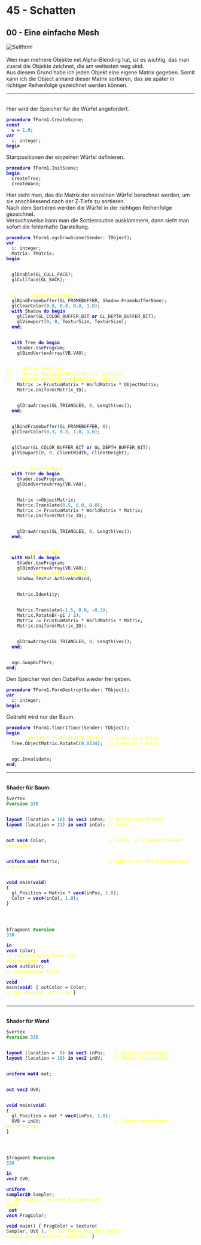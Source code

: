 <html>
    <b><h1>45 - Schatten</h1></b>
    <b><h2>00 - Eine einfache Mesh</h2></b>
<img src="image.png" alt="Selfhtml"><br><br>
Wen man mehrere Objekte mit Alpha-Blending hat, ist es wichtig, das man zuerst die Objekte zeichnet, die am weitesten weg sind.<br>
Aus diesem Grund habe ich jeden Objekt eine eigene Matrix gegeben. Somit kann ich die Object anhand dieser Matrix sortieren, das sie später in richtiger Reihenfolge gezeichnet werden können.<br>
<hr><br>
Hier wird der Speicher für die Würfel angefordert.<br>
<pre><code><b><font color="0000BB">procedure</font></b> TForm1.CreateScene;
<b><font color="0000BB">const</font></b>
  w = <font color="#0077BB">1</font>.<font color="#0077BB">0</font>;
<b><font color="0000BB">var</font></b>
  i: integer;
<b><font color="0000BB">begin</font></b></code></pre>
Startpositionen der einzelnen Würfel definieren.<br>
<pre><code><b><font color="0000BB">procedure</font></b> TForm1.InitScene;
<b><font color="0000BB">begin</font></b>
  CreateTree;
  CreateWand;
</code></pre>
Hier sieht man, das die Matrix der einzelnen Würfel berechnet werden, um sie anschliessend nach der Z-Tiefe zu sortieren.<br>
Nach dem Sortieren werden die Würfel in der richtigen Reihenfolge gezeichnet.<br>
Versuchsweise kann man die Sortierroutine ausklammern, dann sieht man sofort die fehlerhafte Darstellung.<br>
<pre><code><b><font color="0000BB">procedure</font></b> TForm1.ogcDrawScene(Sender: TObject);
<b><font color="0000BB">var</font></b>
  i: integer;
  Matrix: TMatrix;
<b><font color="0000BB">begin</font></b>
<br>
  glEnable(GL_CULL_FACE);
  glCullface(GL_BACK);
<br>
  <i><font color="#FFFF00">// --- Zeichne Schatten</font></i>
  glBindFramebuffer(GL_FRAMEBUFFER, Shadow.FramebufferName);
  glClearColor(<font color="#0077BB">0</font>.<font color="#0077BB">8</font>, <font color="#0077BB">0</font>.<font color="#0077BB">8</font>, <font color="#0077BB">0</font>.<font color="#0077BB">8</font>, <font color="#0077BB">1</font>.<font color="#0077BB">0</font>);
  <b><font color="0000BB">with</font></b> Shadow <b><font color="0000BB">do</font></b> <b><font color="0000BB">begin</font></b>
    glClear(GL_COLOR_BUFFER_BIT <b><font color="0000BB">or</font></b> GL_DEPTH_BUFFER_BIT);
    glViewport(<font color="#0077BB">0</font>, <font color="#0077BB">0</font>, TexturSize, TexturSize);
  <b><font color="0000BB">end</font></b>;
<br>
  <b><font color="0000BB">with</font></b> Tree <b><font color="0000BB">do</font></b> <b><font color="0000BB">begin</font></b>
    Shader.UseProgram;
    glBindVertexArray(VB.VAO);
<br>
<i><font color="#FFFF00">//    Matrix.Identity;</font></i>
<i><font color="#FFFF00">//    Matrix.Multiply(ObjectMatrix, Matrix);</font></i>
<i><font color="#FFFF00">//    Matrix.Multiply(WorldMatrix, Matrix);</font></i>
    Matrix := FrustumMatrix * WorldMatrix * ObjectMatrix;
    Matrix.Uniform(Matrix_ID);
<br>
    glDrawArrays(GL_TRIANGLES, <font color="#0077BB">0</font>, Length(vec));
  <b><font color="0000BB">end</font></b>;
<br>
  glBindFramebuffer(GL_FRAMEBUFFER, <font color="#0077BB">0</font>);
  glClearColor(<font color="#0077BB">0</font>.<font color="#0077BB">3</font>, <font color="#0077BB">0</font>.<font color="#0077BB">3</font>, <font color="#0077BB">1</font>.<font color="#0077BB">0</font>, <font color="#0077BB">1</font>.<font color="#0077BB">0</font>);
<br>
  glClear(GL_COLOR_BUFFER_BIT <b><font color="0000BB">or</font></b> GL_DEPTH_BUFFER_BIT);
  glViewport(<font color="#0077BB">0</font>, <font color="#0077BB">0</font>, ClientWidth, ClientHeight);
<br>
  <i><font color="#FFFF00">// --- Zeichne Baum</font></i>
  <b><font color="0000BB">with</font></b> Tree <b><font color="0000BB">do</font></b> <b><font color="0000BB">begin</font></b>
    Shader.UseProgram;
    glBindVertexArray(VB.VAO);
<br>
    Matrix :=ObjectMatrix;
    Matrix.Translate(<font color="#0077BB">0</font>.<font color="#0077BB">5</font>, <font color="#0077BB">0</font>.<font color="#0077BB">0</font>, <font color="#0077BB">0</font>.<font color="#0077BB">0</font>);
    Matrix := FrustumMatrix * WorldMatrix * Matrix;
    Matrix.Uniform(Matrix_ID);
<br>
    glDrawArrays(GL_TRIANGLES, <font color="#0077BB">0</font>, Length(vec));
  <b><font color="0000BB">end</font></b>;
<br>
  <i><font color="#FFFF00">// --- Zeichne Wall</font></i>
  <b><font color="0000BB">with</font></b> Wall <b><font color="0000BB">do</font></b> <b><font color="0000BB">begin</font></b>
    Shader.UseProgram;
    glBindVertexArray(VB.VAO);
    <i><font color="#FFFF00">//    Textur.ActiveAndBind;</font></i>
    Shadow.Textur.ActiveAndBind;
<br>
    Matrix.Identity;
<br>
    Matrix.Translate(-<font color="#0077BB">1</font>.<font color="#0077BB">5</font>, <font color="#0077BB">0</font>.<font color="#0077BB">0</font>, -<font color="#0077BB">0</font>.<font color="#0077BB">3</font>);
    Matrix.RotateB(-pi / <font color="#0077BB">2</font>);
    Matrix := FrustumMatrix * WorldMatrix * Matrix;
    Matrix.Uniform(Matrix_ID);
<br>
    glDrawArrays(GL_TRIANGLES, <font color="#0077BB">0</font>, Length(vec));
  <b><font color="0000BB">end</font></b>;
<br>
  ogc.SwapBuffers;
<b><font color="0000BB">end</font></b>;</code></pre>
Den Speicher von den CubePos wieder frei geben.<br>
<pre><code><b><font color="0000BB">procedure</font></b> TForm1.FormDestroy(Sender: TObject);
<b><font color="0000BB">var</font></b>
  i: integer;
<b><font color="0000BB">begin</font></b></code></pre>
Gedreht wird nur der Baum.<br>
<pre><code><b><font color="0000BB">procedure</font></b> TForm1.Timer1Timer(Sender: TObject);
<b><font color="0000BB">begin</font></b>
  <i><font color="#FFFF00">//    WorldMatrix.RotateA(0.0123);  // Drehe um X-Achse</font></i>
  Tree.ObjectMatrix.RotateC(<font color="#0077BB">0</font>.<font color="#0077BB">0234</font>);  <i><font color="#FFFF00">// Drehe um Y-Achse</font></i>
<br>
  ogc.Invalidate;
<b><font color="0000BB">end</font></b>;
</code></pre>
<hr><br>
<b>Shader für Baum:</b><br>
<pre><code>$vertex
<b><font color="#008800">#version</font></b> <font color="#0077BB">330</font>
<br>
<b><font color="0000BB">layout</font></b> (location = <font color="#0077BB">10</font>) <b><font color="0000BB">in</font></b> <b><font color="0000BB">vec3</font></b> inPos; <i><font color="#FFFF00">// Vertex-Koordinaten</font></i>
<b><font color="0000BB">layout</font></b> (location = <font color="#0077BB">11</font>) <b><font color="0000BB">in</font></b> <b><font color="0000BB">vec3</font></b> inCol; <i><font color="#FFFF00">// Farbe</font></i>
<br>
<b><font color="0000BB">out</font></b> <b><font color="0000BB">vec4</font></b> Color;                       <i><font color="#FFFF00">// Farbe, an Fragment-Shader übergeben.</font></i>
<br>
<b><font color="0000BB">uniform</font></b> <b><font color="0000BB">mat4</font></b> Matrix;                  <i><font color="#FFFF00">// Matrix für die Drehbewegung und Frustum.</font></i>
<br>
<b><font color="0000BB">void</font></b> main(<b><font color="0000BB">void</font></b>)
{
  gl_Position = Matrix * <b><font color="0000BB">vec4</font></b>(inPos, <font color="#0077BB">1</font>.<font color="#0077BB">0</font>);
  Color = <b><font color="0000BB">vec4</font></b>(inCol, <font color="#0077BB">1</font>.<font color="#0077BB">0</font>);
}
<br>

$fragment
<b><font color="#008800">#version</font></b> <font color="#0077BB">330</font>
<br>
<b><font color="0000BB">in</font></b>  <b><font color="0000BB">vec4</font></b> Color;     <i><font color="#FFFF00">// interpolierte Farbe vom Vertexshader</font></i>
<b><font color="0000BB">out</font></b> <b><font color="0000BB">vec4</font></b> outColor;  <i><font color="#FFFF00">// ausgegebene Farbe</font></i>
<br>
<b><font color="0000BB">void</font></b> main(<b><font color="0000BB">void</font></b>)
{
  outColor   = Color; <i><font color="#FFFF00">// Die Ausgabe der Farbe</font></i>
}
</code></pre>
<hr><br>
<b>Shader für Wand</b><br>
<pre><code>$vertex
<b><font color="#008800">#version</font></b> <font color="#0077BB">330</font>
<br>
<b><font color="0000BB">layout</font></b> (location =  <font color="#0077BB">0</font>) <b><font color="0000BB">in</font></b> <b><font color="0000BB">vec3</font></b> inPos;   <i><font color="#FFFF00">// Vertex-Koordinaten</font></i>
<b><font color="0000BB">layout</font></b> (location = <font color="#0077BB">10</font>) <b><font color="0000BB">in</font></b> <b><font color="0000BB">vec2</font></b> inUV;    <i><font color="#FFFF00">// Textur-Koordinaten</font></i>
<br>
<b><font color="0000BB">uniform</font></b> <b><font color="0000BB">mat4</font></b> mat;
<br>
<b><font color="0000BB">out</font></b> <b><font color="0000BB">vec2</font></b> UV0;
<br>
<b><font color="0000BB">void</font></b> main(<b><font color="0000BB">void</font></b>)
{
  gl_Position = mat * <b><font color="0000BB">vec4</font></b>(inPos, <font color="#0077BB">1</font>.<font color="#0077BB">0</font>);
  UV0 = inUV;                           <i><font color="#FFFF00">// Textur-Koordinaten weiterleiten.</font></i>
}
<br>

$fragment
<b><font color="#008800">#version</font></b> <font color="#0077BB">330</font>
<br>
<b><font color="0000BB">in</font></b> <b><font color="0000BB">vec2</font></b> UV0;
<br>
<b><font color="0000BB">uniform</font></b> <b><font color="0000BB">sampler2D</font></b> Sampler;              <i><font color="#FFFF00">// Der Sampler welchem 0 zugeordnet wird.</font></i>
<br>
<b><font color="0000BB">out</font></b> <b><font color="0000BB">vec4</font></b> FragColor;
<br>
<b><font color="0000BB">void</font></b> main()
{
  FragColor = texture( Sampler, UV0 );  <i><font color="#FFFF00">// Die Farbe aus der Textur anhand der Koordinten auslesen.</font></i>
}
</code></pre>
<br>
</html>
